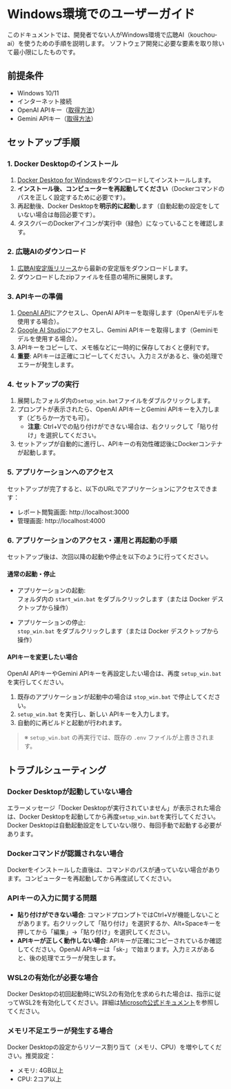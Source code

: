 # Windows環境でのユーザーガイド

このドキュメントでは、開発者でない人がWindows環境で広聴AI（kouchou-ai）を使うための手順を説明します。
ソフトウェア開発に必要な要素を取り除いて最小限にしたものです。

## 前提条件

- Windows 10/11
- インターネット接続
- OpenAI APIキー（[取得方法](https://platform.openai.com/api-keys)）
- Gemini APIキー（[取得方法](https://ai.google.dev/gemini-api/docs/api-key)）

## セットアップ手順

### 1. Docker Desktopのインストール

1. [Docker Desktop for Windows](https://www.docker.com/products/docker-desktop/)をダウンロードしてインストールします。
2. **インストール後、コンピューターを再起動してください**（Dockerコマンドのパスを正しく設定するために必要です）。
3. 再起動後、Docker Desktopを**明示的に起動**します（自動起動の設定をしていない場合は毎回必要です）。
4. タスクバーのDockerアイコンが実行中（緑色）になっていることを確認します。

### 2. 広聴AIのダウンロード

1. [広聴AI安定版リリース](https://github.com/digitaldemocracy2030/kouchou-ai/releases/latest)から最新の安定版をダウンロードします。
2. ダウンロードしたzipファイルを任意の場所に展開します。

### 3. APIキーの準備

1. [OpenAI API](https://platform.openai.com/api-keys)にアクセスし、OpenAI APIキーを取得します（OpenAIモデルを使用する場合）。
2. [Google AI Studio](https://ai.google.dev/gemini-api/docs/api-key)にアクセスし、Gemini APIキーを取得します（Geminiモデルを使用する場合）。
3. APIキーをコピーして、メモ帳などに一時的に保存しておくと便利です。
4. **重要**: APIキーは正確にコピーしてください。入力ミスがあると、後の処理でエラーが発生します。

### 4. セットアップの実行

1. 展開したフォルダ内の`setup_win.bat`ファイルをダブルクリックします。
2. プロンプトが表示されたら、OpenAI APIキーとGemini APIキーを入力します（どちらか一方でも可）。
   - **注意**: Ctrl+Vでの貼り付けができない場合は、右クリックして「貼り付け」を選択してください。
3. セットアップが自動的に進行し、APIキーの有効性確認後にDockerコンテナが起動します。

### 5. アプリケーションへのアクセス

セットアップが完了すると、以下のURLでアプリケーションにアクセスできます：

- レポート閲覧画面: http://localhost:3000
- 管理画面: http://localhost:4000

### 6. アプリケーションのアクセス・運用と再起動の手順

セットアップ後は、次回以降の起動や停止を以下のように行ってください。

#### 通常の起動・停止

- アプリケーションの起動:  
  フォルダ内の `start_win.bat` をダブルクリックします（または Docker デスクトップから操作）

- アプリケーションの停止:  
  `stop_win.bat` をダブルクリックします（または Docker デスクトップから操作）

#### APIキーを変更したい場合

OpenAI APIキーやGemini APIキーを再設定したい場合は、再度 `setup_win.bat` を実行してください。

1. 既存のアプリケーションが起動中の場合は `stop_win.bat` で停止してください。  
2. `setup_win.bat` を実行し、新しい APIキーを入力します。
3. 自動的に再ビルドと起動が行われます。

> ※ `setup_win.bat` の再実行では、既存の `.env` ファイルが上書きされます。

## トラブルシューティング

### Docker Desktopが起動していない場合

エラーメッセージ「Docker Desktopが実行されていません」が表示された場合は、Docker Desktopを起動してから再度`setup_win.bat`を実行してください。Docker Desktopは自動起動設定をしていない限り、毎回手動で起動する必要があります。

### Dockerコマンドが認識されない場合

Dockerをインストールした直後は、コマンドのパスが通っていない場合があります。コンピューターを再起動してから再度試してください。

### APIキーの入力に関する問題

- **貼り付けができない場合**: コマンドプロンプトではCtrl+Vが機能しないことがあります。右クリックして「貼り付け」を選択するか、Alt+Spaceキーを押してから「編集」→「貼り付け」を選択してください。
- **APIキーが正しく動作しない場合**: APIキーが正確にコピーされているか確認してください。OpenAI APIキーは「sk-」で始まります。入力ミスがあると、後の処理でエラーが発生します。

### WSL2の有効化が必要な場合

Docker Desktopの初回起動時にWSL2の有効化を求められた場合は、指示に従ってWSL2を有効化してください。詳細は[Microsoft公式ドキュメント](https://learn.microsoft.com/ja-jp/windows/wsl/install)を参照してください。

### メモリ不足エラーが発生する場合

Docker Desktopの設定からリソース割り当て（メモリ、CPU）を増やしてください。推奨設定：

- メモリ: 4GB以上
- CPU: 2コア以上
